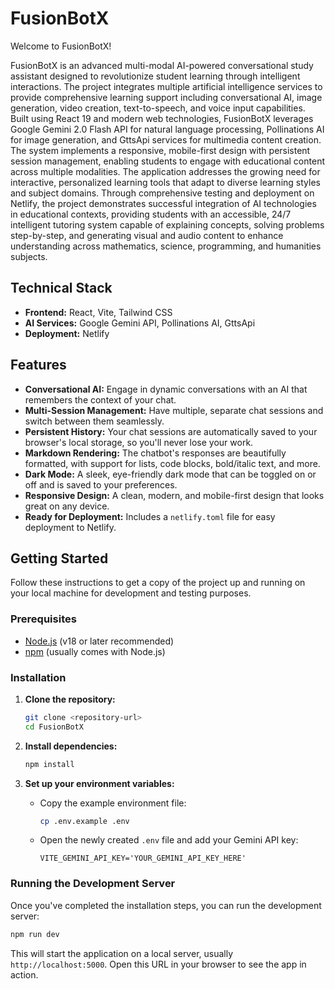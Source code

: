 # FusionBotX

Welcome to FusionBotX!

FusionBotX is an advanced multi-modal AI-powered conversational study assistant designed to revolutionize student learning through intelligent interactions. The project integrates multiple artificial intelligence services to provide comprehensive learning support including conversational AI, image generation, video creation, text-to-speech, and voice input capabilities. Built using React 19 and modern web technologies, FusionBotX leverages Google Gemini 2.0 Flash API for natural language processing, Pollinations AI for image generation, and GttsApi services for multimedia content creation. The system implements a responsive, mobile-first design with persistent session management, enabling students to engage with educational content across multiple modalities. The application addresses the growing need for interactive, personalized learning tools that adapt to diverse learning styles and subject domains. Through comprehensive testing and deployment on Netlify, the project demonstrates successful integration of AI technologies in educational contexts, providing students with an accessible, 24/7 intelligent tutoring system capable of explaining concepts, solving problems step-by-step, and generating visual and audio content to enhance understanding across mathematics, science, programming, and humanities subjects.

## Technical Stack

- **Frontend:** React, Vite, Tailwind CSS
- **AI Services:** Google Gemini API, Pollinations AI, GttsApi
- **Deployment:** Netlify

## Features

- **Conversational AI:** Engage in dynamic conversations with an AI that remembers the context of your chat.
- **Multi-Session Management:** Have multiple, separate chat sessions and switch between them seamlessly.
- **Persistent History:** Your chat sessions are automatically saved to your browser's local storage, so you'll never lose your work.
- **Markdown Rendering:** The chatbot's responses are beautifully formatted, with support for lists, code blocks, bold/italic text, and more.
- **Dark Mode:** A sleek, eye-friendly dark mode that can be toggled on or off and is saved to your preferences.
- **Responsive Design:** A clean, modern, and mobile-first design that looks great on any device.
- **Ready for Deployment:** Includes a `netlify.toml` file for easy deployment to Netlify.

## Getting Started

Follow these instructions to get a copy of the project up and running on your local machine for development and testing purposes.

### Prerequisites

- [Node.js](https://nodejs.org/) (v18 or later recommended)
- [npm](https://www.npmjs.com/) (usually comes with Node.js)

### Installation

1.  **Clone the repository:**
    ```sh
    git clone <repository-url>
    cd FusionBotX
    ```

2.  **Install dependencies:**
    ```sh
    npm install
    ```

3.  **Set up your environment variables:**
    -   Copy the example environment file:
        ```sh
        cp .env.example .env
        ```
    -   Open the newly created `.env` file and add your Gemini API key:
        ```
        VITE_GEMINI_API_KEY='YOUR_GEMINI_API_KEY_HERE'
        ```

### Running the Development Server

Once you've completed the installation steps, you can run the development server:

```sh
npm run dev
```

This will start the application on a local server, usually `http://localhost:5000`. Open this URL in your browser to see the app in action.
